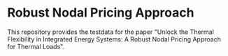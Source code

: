 # Robust Nodal Pricing Approach
This repository provides the testdata for the paper "Unlock the Thermal Flexibility in Integrated Energy Systems: A Robust Nodal Pricing Approach for Thermal Loads".
